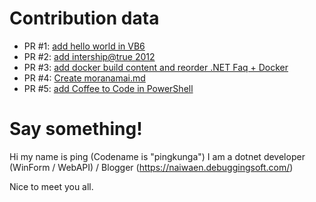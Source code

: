 # Contribution data

- PR #1: [add hello world in VB6](https://github.com/RealNattawattHongthong/hello-world/pull/6)
- PR #2: [add intership@true 2012](https://github.com/NongSnail/codejourney_internship_stories/pull/18)
- PR #3: [add docker build content and reorder .NET Faq + Docker](https://github.com/dotnetthailand/dotnetthailand.github.io/pull/220)
- PR #4: [Create moranamai.md](https://github.com/narze/torpleng/pull/281)
- PR #5: [add Coffee to Code in PowerShell](https://github.com/narze/coffee-to-code/pull/201)

# Say something!

Hi my name is ping (Codename is "pingkunga") I am a dotnet developer (WinForm / WebAPI) / Blogger (https://naiwaen.debuggingsoft.com/)

Nice to meet you all.
